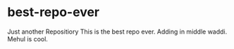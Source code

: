 # best-repo-ever
Just another Repositiory
This is the best repo ever. Adding in middle waddi. Mehul is cool.



